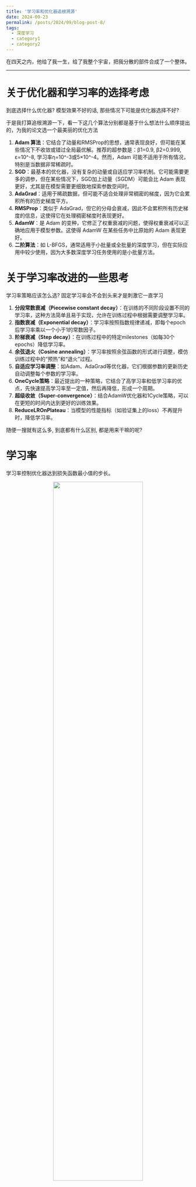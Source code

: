 ```yaml
---
title: '学习率和优化器追根溯源'
date: 2024-09-23
permalink: /posts/2024/09/blog-post-8/
tags:
  - 深度学习
  - category1
  - category2
---
```


在四天之内，他给了我一生，给了我整个宇宙，把我分散的部件合成了一个整体。

---
# 关于优化器和学习率的选择考虑

到底选择什么优化器? 模型效果不好的话, 那些情况下可能是优化器选择不好?

于是我打算追根溯源一下，看一下这几个算法分别都是基于什么想法什么顺序提出的，为我的论文选一个最美丽的优化方法

1. **Adam 算法**：它结合了动量和RMSProp的思想，通常表现良好，但可能在某些情况下不收敛或错过全局最优解。推荐的超参数是：β1=0.9, β2=0.999, ε=10^-8, 学习率η=10^-3或5×10^-4。然而，Adam 可能不适用于所有情况，特别是当数据非常稀疏时。
2. **SGD**：最基本的优化器，没有复杂的动量或自适应学习率机制。它可能需要更多的调参，但在某些情况下，SGD加上动量（SGDM）可能会比 Adam 表现更好，尤其是在模型需要更细致地探索参数空间时。
3. **AdaGrad**：适用于稀疏数据，但可能不适合处理非常稠密的梯度，因为它会累积所有的历史梯度平方。
4. **RMSProp**：类似于 AdaGrad，但它的分母会衰减，因此不会累积所有历史梯度的信息，这使得它在处理稠密梯度时表现更好。
5. **AdamW**：是 Adam 的变种，它修正了权重衰减的问题，使得权重衰减可以正确地应用于模型参数。这使得 AdamW 在某些任务中比原始的 Adam 表现更好。
6. **二阶算法**：如 L-BFGS，通常适用于小批量或全批量的深度学习，但在实际应用中较少使用，因为大多数深度学习任务使用的是小批量方法。

# 关于学习率改进的一些思考

学习率策略应该怎么选? 固定学习率会不会到头来才是刺激它一直学习

1. **分段常数衰减（Piecewise constant decay）**：在训练的不同阶段设置不同的学习率，这种方法简单且易于实现，允许在训练过程中根据需要调整学习率。
2. **指数衰减（Exponential decay）**：学习率按照指数规律递减，即每个epoch后学习率乘以一个小于1的常数因子。
3. **阶梯衰减（Step decay）**：在训练过程中的特定milestones（如每30个epochs）降低学习率。
4. **余弦退火（Cosine annealing）**：学习率按照余弦函数的形式进行调整，模仿训练过程中的“预热”和“退火”过程。
5. **自适应学习率调整**：如Adam、AdaGrad等优化器，它们根据参数的更新历史自动调整每个参数的学习率。
6. **OneCycle策略**：最近提出的一种策略，它结合了高学习率和低学习率的优点，先快速提高学习率至一定值，然后再降低，形成一个周期。
7. **超级收敛（Super-convergence）**：结合AdamW优化器和1Cycle策略，可以在更短的时间内达到更好的训练效果。
8. **ReduceLROnPlateau**：当模型的性能指标（如验证集上的loss）不再提升时，降低学习率。

随便一搜就有这么多, 到底都有什么区别, 都是用来干嘛的呢?

# 学习率

学习率控制优化器达到损失函数最小值的步长。

<div style="text-align: center;">
    <img src="/images/2024-09-23/image.png" width="70%" alt="">
</div>

- 学习率较大时（右侧），算法学习速度快，但也可能导致算法在最小值附近震荡甚至跳过最小值。更糟糕的是，高学习率等于大量权重更新，这可能导致权重溢出；
- 相反，如果学习率较小（左侧），权重的更新会很小，这将引导优化器逐渐趋向最小值。但是，优化器可能需要很长时间才能收敛，或者陷入停滞状态或不良的局部最小值；
- 好的学习率是覆盖率和过冲（中间）之间的权衡。它不会太小，以便我们的算法可以快速收敛，也不会太大，以便我们的算法不会在没有达到最小值的情况下来回跳跃。

所有优化器都有一个**学习率**超参数，它是影响模型性能的最重要的超参数之一。

在最简单的情况下，学习率保持不变。然而，人们很早就发现，选择一个较大的初始学习率，然后随着时间的推移缩小它，可以得到收敛得更好、性能更好的模型。这被称为**学习率退火**（或衰减）。

在模型训练的早期阶段，模型仍在向梯度空间迈进，较大的学习率有助于它更快地找到所需的粗值。

在模型训练的后期，情况正好相反。模型已经具有大致正确的梯度；它只需要一点额外的推动力来找到最后几个百分点的性能。较大的梯度不再合适，因为它会“超越”最优点。模型不会收敛到全局成本最小值，而是会在其周围反弹：

学习率决定了在每步参数更新中，模型参数有多大程度（或多快、多大步长）的调整

<div style="text-align: center;">
    <img src="/images/2024-09-23/image%201.png" width="70%" alt="">
</div>

<div style="text-align: center;">
    <img src="/images/2024-09-23/image%202.png" width="70%" alt="">
</div>

这一观察导致了第一个著名的学习率调度程序ReduceLROnPlateau的流行。ReduceLROnPlateau是一种基于性能下降的学习率调整策略，它在PyTorch中通过torch.optim.lr_scheduler.ReduceLROnPlateau实现。该策略以step_size、patience和cooldown作为输入参数。

在训练过程中，模型会完成每一批训练，并检查模型性能是否有所提高。具体来说，这个检查是基于一些性能指标（如验证集上的损失或准确率）来进行的。如果模型性能在连续patience个批次内没有提升，那么学习率就会降低，通常降低为原来的1/10。这样的调整有助于模型跳出局部最优解，进一步优化模型性能。其实这个方法和我现在思考的事差不多的，学习率的衰减应该是基于模型表现而不能只是简单的基于epoch数。不然可能Loss降低的太快，模型还没来得及学习到有用的东西，就开始进入了慢步走的小learning rate的状态，导致之后训练会变慢很多。

冷却期（cooldown）是指在学习率降低后，需要等待一段时间再进行下一次学习率的调整。这是为了避免学习率调整过于频繁，给模型足够的稳定时间。冷却期过后，此过程会再次重复，直到最后一批训练完成。

EarlyStopping是一种防止过拟合的技术，它通过监控验证集上的性能指标，在模型性能不再提升时提前终止训练。这种技术可以与ReduceLROnPlateau结合使用，以进一步提高模型的泛化能力和性能。

这项技术在几乎所有尝试过的情况下，都能将性能提升一到两个百分点。因此，在深度学习领域，ReduceLROnPlateau与SGD（随机梯度下降）优化器的某种组合，以及EarlyStopping策略，一直是最先进的技术之一，直到2015年左右。

因为2015年提出了Adam：A Method For Stochastic Optimization， 这篇论文提出了自适应优化器

**自适应优化器**避免使用单独的学习率调度程序，而是将学习率优化直接嵌入到优化器本身中。Adam实际上更进一步，根据每个权重管理学习率。换句话说，它为模型中的每个自由变量赋予自己的学习率。Adam实际分配给此学习率的值是优化器本身的实现细节，而不是您可以直接操纵的东西。

Adam与ReduceLROnPlateau相比，有 两个 引人注目 的 优势.

1. 模型性能。这是一个更好的优化器，句号。简而言之，它可以训练更高性能的模型。
2. Adam几乎不需要参数。Adam确实有一个学习率超参数，但算法的自适应特性使其非常稳健 - 除非默认学习率偏离一个数量级，否则改变它不会对性能产生太大影响。

Adam并不是第一个自适应优化器（这个荣誉属于Adagrad，于 2011 年发布）但它是第一个足够强大和足够快速以供通用使用的优化器。发布后，Adam立即超越SGD+ReduceLROnPlateau成为大多数应用程序中最先进的优化器。Adamw从那时起，我们看到了改进的变体（如 ），但它们尚未Adam在通用用途上取代最原始的Adam。

## **如何设置和调整学习率**

调整学习率的套路通常是：

- 先设置一个初始学习率。这个初始学习率应该让损失尽可能快地降低。
- 然后训练过程中按照一定的schedule降低学习率；或用算法根据实际训练情况，自适应地调整学习率。

另外，在正式开始训练之前， 还应该有一小段热身的过程。热身的原因是一开始模型参数是完全随机的，需要谨慎地更新参数，不能一上来就用初始学习率。

神经网络的损失景观（如下图所示）是网络参数值的函数，用于量化在对给定数据集执行推理（预测）时使用特定参数值配置所产生的“误差”。即使对于非常相似的网络架构，这种损失景观看起来也可能大不相同。下图来自一篇名为[Visualizing the Loss Landscape of Neural Nets](https://arxiv.org/abs/1712.09913?ref=jeremyjordan.me)论文，该论文展示了网络中的残差连接如何产生更平滑的损失拓扑。

<div style="text-align: center;">
    <img src="/images/2024-09-23/image%203.png" width="70%" alt="">
</div>

最佳学习率将取决于损失景观的拓扑结构，而损失景观又取决于模型架构和数据集。虽然使用默认学习率（即深度学习库设置的默认值）可能会提供不错的结果，但您通常可以通过搜索最佳学习率来提高性能或加快训练速度。我希望您在下一节中看到这是一项相当容易的任务。

<div style="text-align: center;">
    <img src="/images/2024-09-23/image%204.png" width="70%" alt="">
</div>

**提高学习率还可以实现“更快速地穿越鞍点平台”。**如下图所示，鞍点处的梯度可能非常小。由于参数更新是梯度的函数，因此我们的优化步骤非常小；此时提高学习率可能很有用，可以避免在鞍点处停留太久。

基本步骤如下：

1. 以学习率为自变量，在定义域内，随着训练步数增加，学习率从小到大增加；
2. 画出损失或准确率随学习率变化的曲线。
3. 如果是损失变化曲线，选择损失下降最快的学习率作为初始学习率。如果是准确率变化曲线，当精确度增长开始变平或者锯齿状抖动时，就是最大的学习率。

我们希望学习率能够大幅降低网络损失。我们可以通过进行一个简单的实验来观察这一点，在每个小批量之后逐渐增加学习率，记录每次增量的损失。这种逐渐增加可以是线性的，也可以是指数级的。

对于太低的学习率，损失可能会减少，但幅度非常小。进入最佳学习率区域时，您会观察到损失函数快速下降。进一步增加学习率会导致损失增加，因为参数更新会导致损失“反弹”，甚至偏离最小值。请记住，最佳学习率与损失的最大下降相关*，*因此我们主要对分析图的斜率感兴趣。

<div style="text-align: center;">
    <img src="/images/2024-09-23/image%206.png" width="70%" alt="">
</div>
损失随学习率变化的例子如下：

<div style="text-align: center;">
    <img src="/images/2024-09-23/image%207.png" width="70%" alt="">
</div>
<div style="text-align: center;">
    <img src="/images/2024-09-23/image%208.png" width="70%" alt="">
</div>

这个例子中，学习率在0.001到0.01时，损失下降最快。

准确率随学习率变化的例子如下：

<div style="text-align: center;">
    <img src="/images/2024-09-23/image%209.png" width="70%" alt="">
</div>
这个例子中，学习率0.006时，准确率开始平稳波动，0.006就应该用作初始学习率。

## 学习率热身

学习率的热身，即Warm-up，是指在神经网络训练开始时使用一个较小的学习率进行初步训练，然后再逐渐调整到预设的学习率的过程。

<div style="text-align: center;">
    <img src="/images/2024-09-23/image%209.png" width="70%" alt="">
</div>
### **学习率热身的目的**

1.	**减少初始振荡**

模型在训练初期，由于权重参数的随机初始化，网络通常处于不稳定状态。如果一开始就使用较大的学习率，可能导致权重更新幅度过大，网络的损失函数出现剧烈波动，甚至导致无法收敛。学习率热身通过从较小的学习率逐步增大，使模型权重逐步适应更新，有效避免了这种不稳定现象。

2.	**加速后期收敛**

当模型在初始阶段已经通过小学习率找到了较好的参数区域，后续可以使用较大学习率迅速更新权重，加速收敛。同时，这种方式也能避免训练过程中陷入局部最优解。

3.	**适应复杂模型的训练**

在大型模型或复杂任务的训练中，学习率热身尤其有用。它允许模型通过较低学习率阶段逐步进入稳定状态，尤其适合预训练模型和包含大量参数的深度网络。

### **学习率热身的实现方法**

1.	**恒定热身（Constant Warmup）**

在预热阶段，使用一个固定的小学习率训练模型。当预热阶段结束后，切换至正常的预设学习率。

**优点**：

•	简单易实现，计算量低。

**缺点**：

•	学习率在热身结束后存在突变，可能导致后续训练的不稳定。

**适用场景**：常用于较简单的任务，模型结构不复杂时。

2.	**线性热身（Linear Warmup）**

学习率从 0 线性增加到预设学习率，预热阶段结束后保持不变。该策略可以在训练初期逐步增加学习率，使模型在进入主训练阶段时平滑过渡。

**优点**：

•	学习率逐渐增加，能有效缓解训练初期的不稳定。

**缺点**：

•	在热身结束时，学习率的快速增大仍可能导致收敛速度变化。

**适用场景**：适合绝大多数深度学习任务，特别是中型到大型模型。
<div style="text-align: center;">
    <img src="/images/2024-09-23/image%2010.png" width="70%" alt="">
</div>

3.	**余弦热身（Cosine Warmup）**

学习率在预热阶段按照余弦函数曲线增加，这种方式使得学习率在预热的后半阶段更加平滑地接近预设值。

**优点**：

•	过渡平滑，学习率变化较为自然，避免突变带来的影响。

**缺点**：

•	计算较复杂，尤其在超大规模训练时可能带来额外计算成本。

**适用场景**：复杂任务和模型，特别是需要更精确控制学习率过渡的场景。

<div style="text-align: center;">
    <img src="/images/2024-09-23/image%2011.png" width="70%" alt="">
</div>

此启发式方法还有其他替代方案，例如使用名为RAdam的优化器。这个相对较新的优化器可以更好地控制梯度方差，这在模型以高 LR 进行训练时是必需的。RAdam 可检测方差不稳定性并平稳地更改 LR，以避免在最早的训练步骤中出现发散。

## 学习率调度方法

学习率调度方法是优化神经网络训练过程中的关键策略，它通过动态调整学习率来提高模型的收敛速度和性能。主要的三类学习率调度方法包括：基于时间的学习率调度、基于步骤的学习率调度和指数学习率调度。下面将详细介绍这三种方法。

### **基于时间的学习率调度（Time-Based）**

- **定义**：学习率按照一定的时间间隔进行衰减。
- **公式**：学习率 $lr=\frac{initial\_learning_rate}{1+decay×epoch}$，其中 *decay* 是衰减率，*epoch* 是当前训练周期。
- **优点**：能够在训练初期使用较大的学习率加速收敛，随后逐渐减小学习率以精细调整模型参数。

### **基于步骤的学习率调度（Step-Based）**

- **定义**：学习率在每经过一定数量的步骤或迭代后按照固定比率衰减。
- **公式**：学习率 $lr=lr×decay\_rate$，其中 *decay*_*rate* 是衰减比率，每经过一步更新一次学习率。
- **优点**：实现简单，灵活性高，可以根据需要设置不同的衰减步长和比率。

<div style="text-align: center;">
    <img src="/images/2024-09-23/image%2012.png" width="70%" alt="">
</div>
### **指数学习率调度（Exponential）**

- **定义**：学习率按照指数函数进行衰减。
- **公式**：学习率 $lr=initial\_learning\_rate×decay\_rate^{step}$，其中 *decay*_*rate* 是衰减比率，*step* 是当前迭代步数。
- **优点**：能够在训练初期快速减小学习率，适用于需要快速收敛的场景。

<div style="text-align: center;">
    <img src="/images/2024-09-23/image%2013.png" width="70%" alt="">
</div>
<div style="text-align: center;">
    <img src="/images/2024-09-23/image%2014.png" width="70%" alt="">
</div>
## 热重启学习率调度

领域的下一个重大进步可以说是 2017 年的论文SGDR: Stochastic Gradient Descent with Warm Restarts，该论文推广了热重启的概念。包含热重启的学习率调度程序偶尔会重新提高学习率。一个简单的线性示例展示了如何做到这一点：

<div style="text-align: center;">
    <img src="/images/2024-09-23/image%2015.png" width="70%" alt="">
</div>
热重启通常会导致模型发散。这是故意为之。事实证明，增加一些受控发散可以让模型绕过任务成本面中的局部最小值，从而找到更好的全局最小值。这类似于找到一个山谷，然后爬上附近的一座山，然后在一个地区发现一个更深的山谷。以下是视觉摘要：

<div style="text-align: center;">
    <img src="/images/2024-09-23/image%2016.png" width="70%" alt="">
</div>
这两个学习器都收敛到相同的全局最小值。然而，在左侧，学习器沿着低梯度路径缓慢前进。在右侧，学习器陷入一系列局部最小值（谷底），然后使用热重启来越过它们（山丘）。在此过程中，它更快地找到相同的全局最小值，因为它所遵循的路径总体上具有更高的梯度。

### **带热重启的随机梯度下降（SGDR）**

使用热重启和余弦退火的学习率调度程序具有以下形状：

<div style="text-align: center;">
    <img src="/images/2024-09-23/image%2017.png" width="70%" alt="">
</div>
## **单周期学习率调度器**

单周期学习率调度器（OneCycleLR）是一种有效的训练策略，最早由 Leslie Smith 在 2017 年的论文《Super-Convergence: Very Fast Training of Neural Networks Using Large Learning Rates》中提出。它通过控制学习率和动量的周期性变化，加速网络收敛，甚至能够在短时间内达到比传统方法更好的性能。

### **OneCycleLR 的工作原理**

OneCycleLR 调度器依赖于学习率和动量的动态调节，它的基本策略包括以下几个阶段：

1.	**热身阶段**：从较低的学习率逐步上升，帮助模型稳定开始训练。

2.	**学习率峰值阶段**：在达到峰值时，学习率变得足够大，驱使模型迅速靠近损失函数的低谷。

3.	**冷却阶段**：一旦学习率达到峰值后，逐渐降低以细化模型，使其稳定于一个良好的局部最优解。

4.	**微调阶段**：学习率降至初始值的十分之一，以稳定最终的训练结果。

如下图所示，学习率呈现一个非对称的山峰形态，在峰值处达到模型性能的最大潜力，而动量的变化与学习率正好相反，确保训练在高速阶段依然稳定。

<div style="text-align: center;">
    <img src="/images/2024-09-23/image%2018.png" width="70%" alt="">
</div>
### **从线性退火到余弦退火**

最佳情况下，学习率和动量应设置为刚好导致网络在峰值处开始发散的值。训练方案的其余部分包括热身、冷却和微调阶段。请注意，在微调期间，学习率会降至其初始值的 1/10。

单周期学习率调度程序使用的机制与余弦退火热重启学习率调度程序使用的机制大致相同，只是形式因素不同。

余弦退火变化如下图所示，它从热启动阶段逐渐进入平稳期，最大限度减少模型训练的振荡。

<div style="text-align: center;">
    <img src="/images/2024-09-23/image%2019.png" width="70%" alt="">
</div>
### **Adam vs. OneCycleLR：谁是赢家？**

Adam 优化器是当前最流行的优化器之一，尤其在快速迭代中备受推崇。它不需要调节太多参数，并且能够鲁棒地适应各种模型。因此，在许多竞赛或快速开发项目中，Adam 仍然是主流选择。它可以在很短的时间内训练出性能大致相同或略差的模型。这是由于 Leslie Smith（一次周期的论文作者）称之为超收敛的现象。但随着模型复杂度增加，在后期优化阶段，尝试从 Adam 过渡到 OneCycleLR 能带来显著收益。

OneCycleLR 特别适合中、大规模模型的优化，它通过快速收敛机制在短时间内提升模型性能。例如，OneCycleLR 在 CIFAR-10 数据集上展示了超收敛现象——能够在短时间内接近甚至超越标准方法的性能。

<div style="text-align: center;">
    <img src="/images/2024-09-23/image%2020.png" width="70%" alt="">
</div>
正如上图所示，OneCycleLR 调度器能够在相对较少的训练时间内达到非常优异的结果，节省训练资源的同时，也加快了模型的迭代速度。

### **何时选择 OneCycleLR？**

虽然 Adam 优化器在很多情况下都表现出色，但 OneCycleLR 提供了一个不同的思路。特别是在希望通过少量调参实现更快收敛时，OneCycleLR 是一个有力的选择。正如 Leslie Smith 所指出的，OneCycleLR 提供了一种“超收敛”现象——在更短的时间内实现模型的收敛。

在中大型模型训练项目的优化阶段，将 Adam 替换为 OneCycleLR 可以显著加快训练速度并提高最终性能。想象一下，如果模型在训练时间减少 75% 的情况下，依然可以达到接近 98% 的性能，这无疑为训练效率带来了巨大的提升。

**总结**

OneCycleLR 是一种强大且高效的学习率调度策略，尤其在复杂模型的后期优化阶段，能够大幅缩短训练时间并提升模型性能。无论你是在小规模任务中快速试验，还是在大规模任务中进行精细调优，OneCycleLR 都能提供一条快速、高效的训练路径。